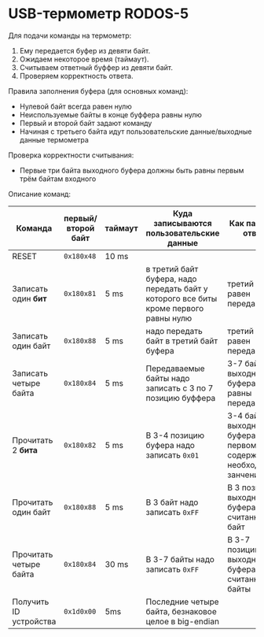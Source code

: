 # USB-термометр RODOS-5

Для подачи команды на термометр:
1. Ему передается буфер из девяти байт.
2. Ожидаем некоторое время (таймаут).
3. Считываем ответный буффер из девяти байт.
4. Проверяем корректность ответа.

Правила заполнения буфера (для основных команд):

* Нулевой байт всегда равен нулю
* Неиспользуемые байты в конце буффера равны нулю
* Первый и второй байт задают команду
* Начиная с третьего байта идут пользовательские данные/выходные данные термометра

Проверка корректности считывания:

* Первые три байта выходного буфера должны быть равны первым трём байтам входного

Описание команд:

| Команда                | первый/второй байт | таймаут | Куда записываются пользовательские данные                                             | Как парсить ответ                                                      |
|------------------------|--------------------|---------|---------------------------------------------------------------------------------------|------------------------------------------------------------------------|
| RESET                  | `0x180x48`         | 10 ms   |                                                                                       |                                                                        |
| Записать один **бит**  | `0x180x81`         | 5 ms    | в третий байт буфера, надо передать байт у которого все биты кроме первого равны нулю | третий байт равен переданному                                          |
| Записать один байт     | `0x180x88`         | 5 ms    | надо передать байт в третий байт буфера                                               | третий байт равен переданному                                          |
| Записать четыре байта  | `0x180x84`         | 5 ms    | Передаваемые байты надо записать с 3 по 7 позицию буффера                             | 3-7 байты выходного буфера равны переданным                            |
| Прочитать 2 **бита**   | `0x180x82`         | 5 ms    | В 3-4 позицию буфера надо записать `0x01`                                             | 3-4 байты выходного буфера в первом бите содержат необходимые занчения |
| Прочитать один байт    | `0x180x88`         | 5 ms    | В 3 байт надо записать `0xFF`                                                         | В 3 позиции выходного буфера будет считанный байт                      |
| Прочитать четыре байта | `0x180x84`         | 30 ms   | В 3-7 байты надо записать `0xFF`                                                      | В 3-7 позиции выходного буфера будет считанные байты                   |
| Получить ID устройства | `0x1d0x00`         | 5ms     | Последние четыре байта, безнаковое целое в big-endian                                 |                                                                        |
